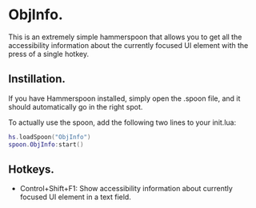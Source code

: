 # ObjInfo.

This is an extremely simple hammerspoon  that allows you to get all the accessibility information about the currently focused UI element with the press of a single hotkey.

## Instillation.

If you have Hammerspoon installed, simply open the .spoon file, and it should automatically go in the right spot.

To actually use the spoon, add the following two lines to your init.lua:

```lua
hs.loadSpoon("ObjInfo")
spoon.ObjInfo:start()
```

## Hotkeys.

* Control+Shift+F1: Show accessibility information about currently focused UI element in a text field.

